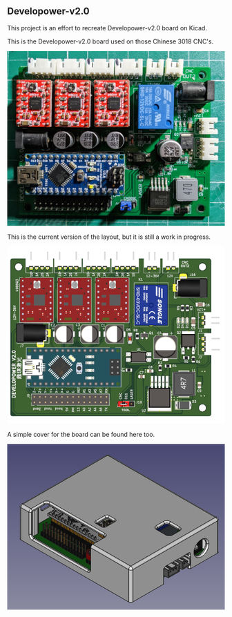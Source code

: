 ## Developower-v2.0

This project is an effort to recreate Developower-v2.0 board on Kicad.

This is the Developower-v2.0 board used on those Chinese 3018 CNC's.

<img src="misc/developower-v2.0.jpg" width="600">

This is the current version of the layout, but it is still a work in progress.

<img src="misc/board.png" width="600">

A simple cover for the board can be found here too.

<img src="misc/case.png" width="600">
